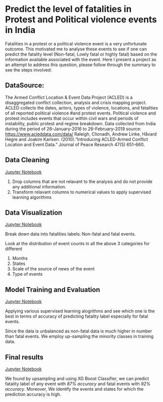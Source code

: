 # Predict the level of fatalities in Protest and Political violence events in India

Fatalities in a protest or a political violence event is a very unfortunate outcome. This motivated me to analyse these events to see if one can predict the fatality level (Non-fatal, Lowly fatal or highly fatal) based on the information available associated with the event. Here I present a project as an attempt to address this question, please follow through the summary to see the steps involved:


## DataSource:

The Armed Conflict Location & Event Data Project (ACLED) is a disaggregated conflict collection, analysis and crisis
mapping project. ACLED collects the dates, actors, types of violence, locations, and fatalities of all reported political violence 
#and protest events. Political violence and protest includes events that occur within civil wars and periods of instability, public protest and regime breakdown. Data collected from India during the period of 26-January-2016 to 26-February-2019
source: https://www.acleddata.com/data/
Raleigh, Clionadh, Andrew Linke, Håvard Hegre and Joakim Karlsen. (2010).“Introducing ACLED-Armed Conflict Location and Event Data.” Journal of Peace Research 47(5) 651-660.

## Data Cleaning

[Jupyter Notebook](https://github.com/ViditAg/Predict_Political_violence_Fatalities/blob/master/Data_Cleaning.ipynb)

1. Drop columns that are not relavant to the analysis and do not provide any additional information.
2. Transform relavant columns to numerical values to apply supervised learning algorithms

## Data Visualization

[Jupyter Notebook](https://github.com/ViditAg/Predict_Political_violence_Fatalities/blob/master/Data_visualization.ipynb)

Break down data into fatalities labels: Non-fatal and fatal events.

Look at the distribution of event counts in all the above 3 categories for different

1. Months
2. States
4. Scale of the source of news of the event
3. Type of events

## Model Training and Evaluation

[Jupyter Notebook](https://github.com/ViditAg/Predict_Political_violence_Fatalities/blob/master/Model_training_and_evaluation.ipynb)

Applying various supervised learning alogrithms and see which one is the best in terms of accuracy of predicting fatality label especially for fatal events.

Since the data is unbalanced as non-fatal data is much higher in number than fatal events. We employ up-sampling the minority classes in training data.

## Final results

[Jupyter Notebook](https://github.com/ViditAg/Predict_Political_violence_Fatalities/blob/master/Final_Results.ipynb)

We found by upsampling and using XG Boost Classifier, we can predict fatality label of any event with *87% accuracy* and fatal events with *92% accuracy*. Moreover, We identify the events and states for which the prediction accuracy is high.
